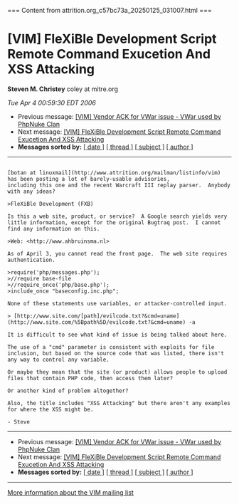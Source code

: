 === Content from attrition.org_c57bc73a_20250125_031007.html ===

# [VIM] FleXiBle Development Script Remote Command Exucetion And XSS Attacking

**Steven M. Christey**
coley at mitre.org

*Tue Apr 4 00:59:30 EDT 2006*

* Previous message: [[VIM] Vendor ACK for VWar issue - VWar used by PhpNuke Clan](000679.html)
* Next message: [[VIM] FleXiBle Development Script Remote Command Exucetion And XSS Attacking](000695.html)
* **Messages sorted by:**
  [[ date ]](date.html#680)
  [[ thread ]](thread.html#680)
  [[ subject ]](subject.html#680)
  [[ author ]](author.html#680)

---

```

[botan at linuxmail](http://www.attrition.org/mailman/listinfo/vim) has been posting a lot of barely-usable advisories,
including this one and the recent Warcraft III replay parser.  Anybody
with any ideas?

>FleXiBle Development (FXB)

Is this a web site, product, or service?  A Google search yields very
little information, except for the original Bugtraq post.  I cannot
find any information on this.

>Web: <http://www.ahbruinsma.nl>

As of April 3, you cannot read the front page.  The web site requires
authentication.

>require('php/messages.php');
>//require base-file
>//require_once('php/base.php');
>include_once "baseconfig.inc.php";

None of these statements use variables, or attacker-controlled input.

> [http://www.site.com/[path]/evilcode.txt?&cmd=uname](http://www.site.com/%5Bpath%5D/evilcode.txt?&cmd=uname) -a

It is difficult to see what kind of issue is being talked about here.

The use of a "cmd" parameter is consistent with exploits for file
inclusion, but based on the source code that was listed, there isn't
any way to control any variable.

Or maybe they mean that the site (or product) allows people to upload
files that contain PHP code, then access them later?

Or another kind of problem altogether?

Also, the title includes "XSS Attacking" but there aren't any examples
for where the XSS might be.

- Steve

```

---

* Previous message: [[VIM] Vendor ACK for VWar issue - VWar used by PhpNuke Clan](000679.html)
* Next message: [[VIM] FleXiBle Development Script Remote Command Exucetion And XSS Attacking](000695.html)
* **Messages sorted by:**
  [[ date ]](date.html#680)
  [[ thread ]](thread.html#680)
  [[ subject ]](subject.html#680)
  [[ author ]](author.html#680)

---

[More information about the VIM
mailing list](http://www.attrition.org/mailman/listinfo/vim)


